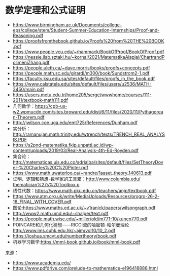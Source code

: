 # 数学定理和公式证明 


- https://www.birmingham.ac.uk/Documents/college-eps/college/stem/Student-Summer-Education-Internships/Proof-and-Reasoning.pdf
- https://proofsfromthebook.github.io/Proofs%20from%20THE%20BOOK.pdf
- https://www.people.vcu.edu/~rhammack/BookOfProof/BookOfProof.pdf
- https://nessie.ilab.sztaki.hu/~kornai/2021/MatematikaAlapjai/ChartrandPolimeniZhang.pdf
- https://people.uleth.ca/~dave.morris/books/proofs+concepts.pdf
- https://people.math.sc.edu/girardi/m300/book/Sundstrom2-1.pdf
- https://faculty.ksu.edu.sa/sites/default/files/proofs_in_the_book.pdf
- https://www.calstatela.edu/sites/default/files/users/u2536/MATH-3450/main.pdf
- https://users.metu.edu.tr/home205/serge/wwwhome/courses/111-2011/textbook-math111.pdf
- 几何数学：https://cpb-us-w2.wpmucdn.com/sites.broward.edu/dist/6/11/files/2020/11/Pythagorean-Theorem.pdf
- http://jwilson.coe.uga.edu/emt725/References/Dunham.pdf
- 实分析：http://ramanujan.math.trinity.edu/wtrench/texts/TRENCH_REAL_ANALYSIS.PDF
- https://s2pnd-matematika.fkip.unpatti.ac.id/wp-content/uploads/2019/03/Real-Analysis-4th-Ed-Royden.pdf
- 集合论：http://matematicas.uis.edu.co/adrialba/sites/default/files/SetTheoryDover-%20Charles%20C%20Pinter.pdf
- https://www.math.uwaterloo.ca/~randre/1aaset_theory_140613.pdf
- 证明、逻辑和猜想-数学家的工具箱：[http://www.columbia.edu/
thematician%27s%20Toolbox.p
](http://www.columbia.edu/~vml2113/Teachers%20College,%20Columbia%20University/Academic%20Year%202011-2012/Spring%202012/MSTM%206051%20-%20Advanced%20Topics%20in%20Nature%20of%20Proofs/Proof,%20Logic,%20and%20Conjecture%20-%20The%20Mathematician%27s%20Toolbox.pdf)
- 线性代数：https://www.math.pku.edu.cn/teachers/anjp/textbook.pdf
- https://www.atm.org.uk/write/MediaUploads/Resources/progro-26-2-18_FINAL_WITH_COVER.pdf
- 图论:https://www.maths.ed.ac.uk/~v1ranick/papers/wilsongraph.pdf
- http://www2.math.umd.edu/~shalper/text.pdf
- https://people.math.wisc.edu/~miller/old/m771-10/kunen770.pdf
- POINCARE和几何化猜想——RICCI流的哈密顿-帕尔曼理论  http://www.ims.cuhk.edu.hk/~ajm/vol10/10_2.pdf
- https://joshua.smcvt.edu/numbertheory/book.pdf
- 机器学习数学:https://mml-book.github.io/book/mml-book.pdf


来源：
- https://www.academia.edu/
- https://www.pdfdrive.com/prelude-to-mathematics-e196418888.html
